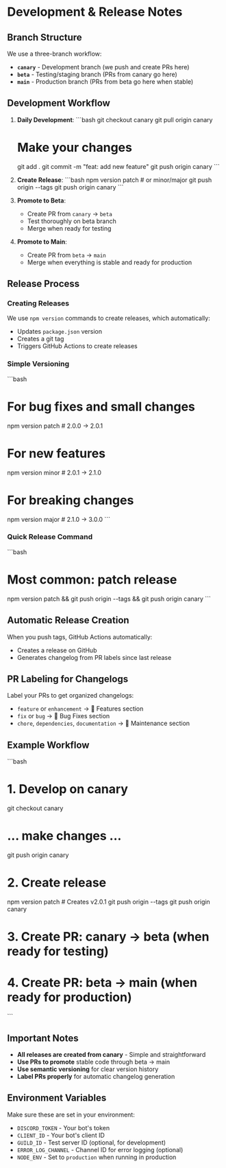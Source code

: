 # Development & Release Notes

## Branch Structure

We use a three-branch workflow:

- **`canary`** - Development branch (we push and create PRs here)
- **`beta`** - Testing/staging branch (PRs from canary go here)
- **`main`** - Production branch (PRs from beta go here when stable)

## Development Workflow

1. **Daily Development**:
   \`\`\`bash
   git checkout canary
   git pull origin canary
   # Make your changes
   git add .
   git commit -m "feat: add new feature"
   git push origin canary
   \`\`\`

2. **Create Release**:
   \`\`\`bash
   npm version patch    # or minor/major
   git push origin --tags
   git push origin canary
   \`\`\`

3. **Promote to Beta**:
   - Create PR from `canary` → `beta`
   - Test thoroughly on beta branch
   - Merge when ready for testing

4. **Promote to Main**:
   - Create PR from `beta` → `main`
   - Merge when everything is stable and ready for production

## Release Process

### Creating Releases

We use `npm version` commands to create releases, which automatically:
- Updates `package.json` version
- Creates a git tag
- Triggers GitHub Actions to create releases

### Simple Versioning

\`\`\`bash
# For bug fixes and small changes
npm version patch    # 2.0.0 → 2.0.1

# For new features  
npm version minor    # 2.0.1 → 2.1.0

# For breaking changes
npm version major    # 2.1.0 → 3.0.0
\`\`\`

### Quick Release Command

\`\`\`bash
# Most common: patch release
npm version patch && git push origin --tags && git push origin canary
\`\`\`

## Automatic Release Creation

When you push tags, GitHub Actions automatically:
- Creates a release on GitHub
- Generates changelog from PR labels since last release

## PR Labeling for Changelogs

Label your PRs to get organized changelogs:

- `feature` or `enhancement` → 🚀 Features section
- `fix` or `bug` → 🐛 Bug Fixes section  
- `chore`, `dependencies`, `documentation` → 🧰 Maintenance section

## Example Workflow

\`\`\`bash
# 1. Develop on canary
git checkout canary
# ... make changes ...
git push origin canary

# 2. Create release
npm version patch  # Creates v2.0.1
git push origin --tags
git push origin canary

# 3. Create PR: canary → beta (when ready for testing)
# 4. Create PR: beta → main (when ready for production)
\`\`\`

## Important Notes

- **All releases are created from canary** - Simple and straightforward
- **Use PRs to promote** stable code through beta → main
- **Use semantic versioning** for clear version history
- **Label PRs properly** for automatic changelog generation

## Environment Variables

Make sure these are set in your environment:

- `DISCORD_TOKEN` - Your bot's token
- `CLIENT_ID` - Your bot's client ID  
- `GUILD_ID` - Test server ID (optional, for development)
- `ERROR_LOG_CHANNEL` - Channel ID for error logging (optional)
- `NODE_ENV` - Set to `production` when running in production
